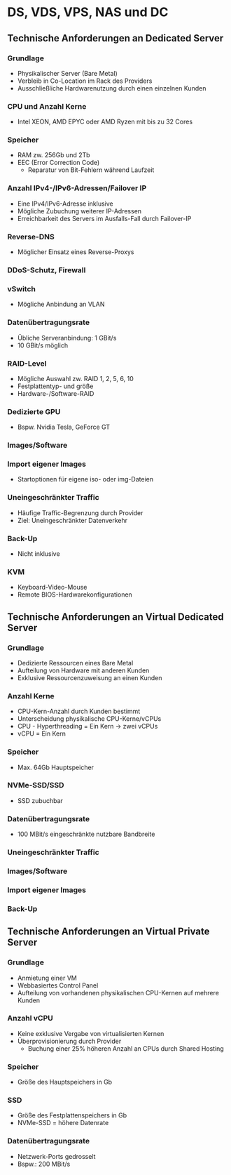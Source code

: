 # DS, VDS, VPS, NAS und DC

## Technische Anforderungen an Dedicated Server

### Grundlage
- Physikalischer Server (Bare Metal)
- Verbleib in Co-Location im Rack des Providers
- Ausschließliche Hardwarenutzung durch einen einzelnen Kunden

### CPU und Anzahl Kerne
- Intel XEON, AMD EPYC oder AMD Ryzen mit bis zu 32 Cores

### Speicher
- RAM zw. 256Gb und 2Tb
- EEC (Error Correction Code)
  - Reparatur von Bit-Fehlern während Laufzeit
 
### Anzahl IPv4-/IPv6-Adressen/Failover IP
- Eine IPv4/IPv6-Adresse inklusive
- Mögliche Zubuchung weiterer IP-Adressen
- Erreichbarkeit des Servers im Ausfalls-Fall durch Failover-IP

### Reverse-DNS
- Möglicher Einsatz eines Reverse-Proxys

### DDoS-Schutz, Firewall

### vSwitch
- Mögliche Anbindung an VLAN

### Datenübertragungsrate
- Übliche Serveranbindung: 1 GBit/s
- 10 GBit/s möglich

### RAID-Level
- Mögliche Auswahl zw. RAID 1, 2, 5, 6, 10
- Festplattentyp- und größe
- Hardware-/Software-RAID

### Dedizierte GPU
- Bspw. Nvidia Tesla, GeForce GT

### Images/Software

### Import eigener Images
- Startoptionen für eigene iso- oder img-Dateien

### Uneingeschränkter Traffic
- Häufige Traffic-Begrenzung durch Provider
- Ziel: Uneingeschränkter Datenverkehr

### Back-Up
- Nicht inklusive

### KVM
- Keyboard-Video-Mouse
- Remote BIOS-Hardwarekonfigurationen


## Technische Anforderungen an Virtual Dedicated Server

### Grundlage
- Dedizierte Ressourcen eines Bare Metal
- Aufteilung von Hardware mit anderen Kunden
- Exklusive Ressourcenzuweisung an einen Kunden

### Anzahl Kerne
- CPU-Kern-Anzahl durch Kunden bestimmt
- Unterscheidung physikalische CPU-Kerne/vCPUs
- CPU - Hyperthreading = Ein Kern -> zwei vCPUs
- vCPU = Ein Kern

### Speicher
- Max. 64Gb Hauptspeicher

### NVMe-SSD/SSD
- SSD zubuchbar

### Datenübertragungsrate
- 100 MBit/s eingeschränkte nutzbare Bandbreite

### Uneingeschränkter Traffic

### Images/Software

### Import eigener Images

### Back-Up


## Technische Anforderungen an Virtual Private Server

### Grundlage
- Anmietung einer VM
- Webbasiertes Control Panel
- Aufteilung von vorhandenen physikalischen CPU-Kernen auf mehrere Kunden

### Anzahl vCPU
- Keine exklusive Vergabe von virtualisierten Kernen
- Überprovisionierung durch Provider
  - Buchung einer 25% höheren Anzahl an CPUs durch Shared Hosting
 
### Speicher
- Größe des Hauptspeichers in Gb

### SSD
- Größe des Festplattenspeichers in Gb
- NVMe-SSD = höhere Datenrate

### Datenübertragungsrate
- Netzwerk-Ports gedrosselt
- Bspw.: 200 MBit/s

